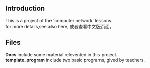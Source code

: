 ﻿## Introduction  
This is a project of the 'computer network' lessons.  
for more details,see also here, 或者查看中文版页面。 

## Files
**Docs** include some material relevented in this project.  
**template_program** include two basic programs, gived by teachers.  